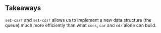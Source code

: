 ## Takeaways

`set-car!` and `set-cdr!` allows us to implement a new data structure (the
queue) much more efficiently than what `cons`, `car` and `cdr` alone can
build.

